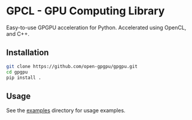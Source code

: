 # GPCL - GPU Computing Library

Easy-to-use GPGPU acceleration for Python. Accelerated using OpenCL, and C++.

## Installation

```bash
git clone https://github.com/open-gpgpu/gpgpu.git
cd gpgpu
pip install .
```

## Usage

See the [examples](examples/) directory for usage examples.


